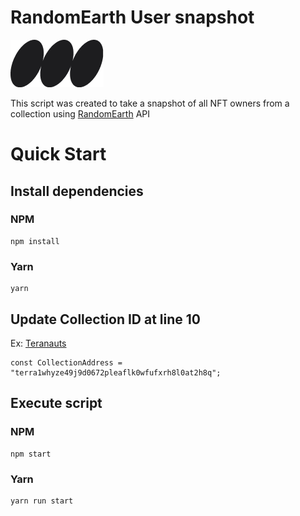 # RandomEarth User snapshot
![RandomEarth Logo](/RElogo.png?raw=true)

This script was created to take a snapshot of all NFT owners from a collection using [RandomEarth](https://randomearth.io/) API

# Quick Start
## Install dependencies
### NPM
```
npm install
```
### Yarn
```
yarn
```

## Update Collection ID at line 10
Ex: [Teranauts](https://randomearth.io/collections/terra1whyze49j9d0672pleaflk0wfufxrh8l0at2h8q)
```
const CollectionAddress = "terra1whyze49j9d0672pleaflk0wfufxrh8l0at2h8q";
```

## Execute script
### NPM
```
npm start
```
### Yarn
```
yarn run start
```
